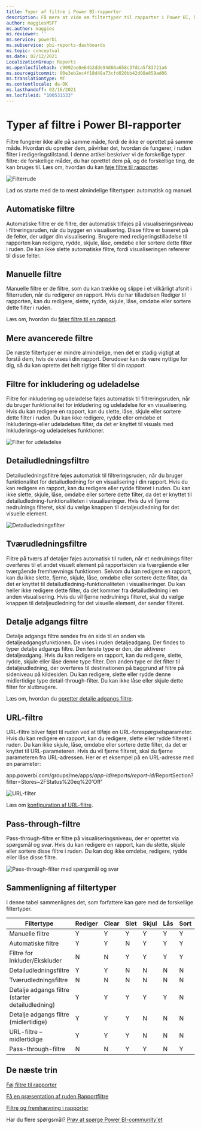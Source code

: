 ```yaml
---
title: Typer af filtre i Power BI-rapporter
description: Få mere at vide om filtertyper til rapporter i Power BI, herunder sidefilter, visualiseringsfilter og rapportfilter.
author: maggiesMSFT
ms.author: maggies
ms.reviewer: ''
ms.service: powerbi
ms.subservice: pbi-reports-dashboards
ms.topic: conceptual
ms.date: 02/12/2021
LocalizationGroup: Reports
ms.openlocfilehash: c9092ae8e64b2dde94d66a658c37dca5f83721a6
ms.sourcegitcommit: 00e3eb2ec4f18d48a73cfd020bb42d08e859ad06
ms.translationtype: MT
ms.contentlocale: da-DK
ms.lasthandoff: 02/16/2021
ms.locfileid: "100531533"
---
```

# <a name="types-of-filters-in-power-bi-reports"></a>Typer af filtre i Power BI-rapporter

Filtre fungerer ikke alle på samme måde, fordi de ikke er oprettet på samme måde. Hvordan du opretter dem, påvirker det, hvordan de fungerer, i ruden filter i redigeringstilstand. I denne artikel beskriver vi de forskellige typer filtre: de forskellige måder, du har oprettet dem på, og de forskellige ting, de kan bruges til. Læs om, hvordan du kan [føje filtre til rapporter](power-bi-report-add-filter.md). 

![Filterrude](media/power-bi-report-filter-types/power-bi-filter-pane.png)

Lad os starte med de to mest almindelige filtertyper: automatisk og manuel.

## <a name="automatic-filters"></a>Automatiske filtre 

Automatiske filtre er de filtre, der automatisk tilføjes på visualiseringsniveau i filtreringsruden, når du bygger en visualisering. Disse filtre er baseret på de felter, der udgør din visualisering. Brugere med redigeringstilladelse til rapporten kan redigere, rydde, skjule, låse, omdøbe eller sortere dette filter i ruden. De kan ikke slette automatiske filtre, fordi visualiseringen refererer til disse felter.

## <a name="manual-filters"></a>Manuelle filtre 

Manuelle filtre er de filtre, som du kan trække og slippe i et vilkårligt afsnit i filterruden, når du redigerer en rapport. Hvis du har tilladelsen Rediger til rapporten, kan du redigere, slette, rydde, skjule, låse, omdøbe eller sortere dette filter i ruden.

Læs om, hvordan du [føjer filtre til en rapport](power-bi-report-add-filter.md).

## <a name="more-advanced-filters"></a>Mere avancerede filtre

De næste filtertyper er mindre almindelige, men det er stadig vigtigt at forstå dem, hvis de vises i din rapport. Derudover kan de være nyttige for dig, så du kan oprette det helt rigtige filter til din rapport.

## <a name="include-and-exclude-filters"></a>Filtre for inkludering og udeladelse

Filtre for inkludering og udeladelse føjes automatisk til filtreringsruden, når du bruger funktionalitet for inkludering og udeladelse for en visualisering. Hvis du kan redigere en rapport, kan du slette, låse, skjule eller sortere dette filter i ruden. Du kan ikke redigere, rydde eller omdøbe et Inkluderings-eller udeladelses filter, da det er knyttet til visuals med Inkluderings-og udeladelses funktioner.

![Filter for udeladelse](media/power-bi-report-filter-types/power-bi-filters-exclude.png)

## <a name="drill-down-filters"></a>Detailudledningsfiltre

Detailudledningsfiltre føjes automatisk til filtreringsruden, når du bruger funktionalitet for detailudledning for en visualisering i din rapport. Hvis du kan redigere en rapport, kan du redigere eller rydde filteret i ruden. Du kan ikke slette, skjule, låse, omdøbe eller sortere dette filter, da det er knyttet til detailudledning-funktionaliteten i visualiseringer. Hvis du vil fjerne nedrulnings filteret, skal du vælge knappen til detaljeudledning for det visuelle element.

![Detailudledningsfilter](media/power-bi-report-filter-types/power-bi-filters-drill-down.png)

## <a name="cross-drill-filters"></a>Tværudledningsfiltre

Filtre på tværs af detaljer føjes automatisk til ruden, når et nedrulnings filter overføres til et andet visuelt element på rapportsiden via tværgående eller tværgående fremhævnings funktionen. Selvom du kan redigere en rapport, kan du ikke slette, fjerne, skjule, låse, omdøbe eller sortere dette filter, da det er knyttet til detailudledning-funktionaliteten i visualiseringer. Du kan heller ikke redigere dette filter, da det kommer fra detailudledning i en anden visualisering. Hvis du vil fjerne nedrulnings filteret, skal du vælge knappen til detaljeudledning for det visuelle element, der sender filteret.

## <a name="drill-through-filters"></a>Detalje adgangs filtre

Detalje adgangs filtre sendes fra én side til en anden via detaljeadgangsfunktionen. De vises i ruden detaljeadgang. Der findes to typer detalje adgangs filtre. Den første type er den, der aktiverer detaljeadgang. Hvis du kan redigere en rapport, kan du redigere, slette, rydde, skjule eller låse denne type filter. Den anden type er det filter til detaljeudledning, der overføres til destinationen på baggrund af filtre på sideniveau på kildesiden. Du kan redigere, slette eller rydde denne midlertidige type detail-through-filter. Du kan ikke låse eller skjule dette filter for slutbrugere.

Læs om, hvordan du [opretter detalje adgangs filtre](desktop-drillthrough.md).

## <a name="url-filters"></a>URL-filtre

URL-filtre bliver føjet til ruden ved at tilføje en URL-forespørgselsparameter. Hvis du kan redigere en rapport, kan du redigere, slette eller rydde filteret i ruden. Du kan ikke skjule, låse, omdøbe eller sortere dette filter, da det er knyttet til URL-parameteren. Hvis du vil fjerne filteret, skal du fjerne parameteren fra URL-adressen. Her er et eksempel på en URL-adresse med en parameter:

app.powerbi.com/groups/me/apps/*app-id*/reports/*report-id*/ReportSection?filter=Stores~2FStatus%20eq%20'Off'

![URL-filter](media/power-bi-report-filter-types/power-bi-filter-url.png)

Læs om [konfiguration af URL-filtre](../collaborate-share/service-url-filters.md).

## <a name="pass-through-filters"></a>Pass-through-filtre

Pass-through-filtre er filtre på visualiseringsniveau, der er oprettet via spørgsmål og svar. Hvis du kan redigere en rapport, kan du slette, skjule eller sortere disse filtre i ruden. Du kan dog ikke omdøbe, redigere, rydde eller låse disse filtre.

![Pass-through-filter med spørgsmål og svar](media/power-bi-report-filter-types/power-bi-filters-qna.png)

## <a name="comparing-filter-types"></a>Sammenligning af filtertyper

I denne tabel sammenlignes det, som forfattere kan gøre med de forskellige filtertyper.

| Filtertype | Rediger | Clear | Slet | Skjul | Lås | Sort | Omdøb |
|----|----|----|----|----|----|----|----|
| Manuelle filtre | Y | Y | Y | Y | Y | Y | Y |
| Automatiske filtre | Y | Y | N | Y | Y | Y | Y |
| Filtre for Inkluder/Ekskluder | N | N | Y | Y | Y | Y | N |
| Detailudledningsfiltre | Y | Y | N | N | N | N | N |
| Tværudledningsfiltre | N | N | N | N | N | N | N |
| Detalje adgangs filtre (starter detailudledning) | Y | Y | Y | Y | Y | N | N |
| Detalje adgangs filtre (midlertidige) | Y | Y | Y | N | N | N | N |
| URL-filtre – midlertidige | Y | Y | Y | N | N | N | N |
| Pass-through-filtre | N | N | Y | Y | N | Y | N |


## <a name="next-steps"></a>De næste trin

[Føj filtre til rapporter](power-bi-report-add-filter.md)

[Få en præsentation af ruden Rapportfiltre](../consumer/end-user-report-filter.md)

[Filtre og fremhævning i rapporter](power-bi-reports-filters-and-highlighting.md)

Har du flere spørgsmål? [Prøv at spørge Power BI-community'et](https://community.powerbi.com/)
